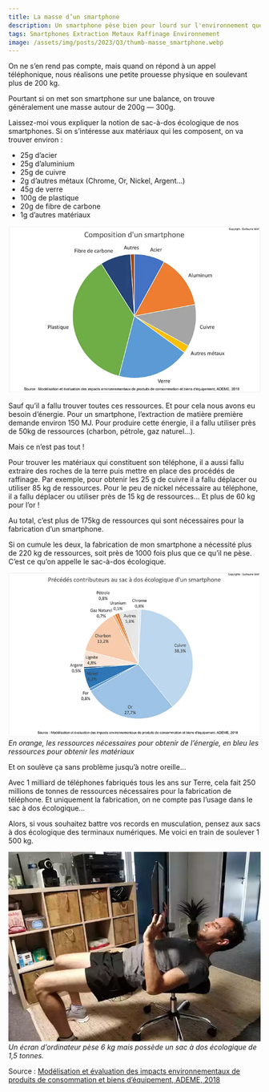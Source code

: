 ```yaml
---
title: La masse d’un smartphone
description: Un smartphone pèse bien pour lourd sur l'environnement que dans votre main.
tags: Smartphones Extraction Metaux Raffinage Environnement
image: /assets/img/posts/2023/Q3/thumb-masse_smartphone.webp
---
```


On ne s’en rend pas compte, mais quand on répond à un appel téléphonique, nous réalisons une petite prouesse physique en soulevant plus de 200 kg.

Pourtant si on met son smartphone sur une balance, on trouve généralement une masse autour de 200g — 300g.

Laissez-moi vous expliquer la notion de sac-à-dos écologique de nos smartphones. Si on s’intéresse aux matériaux qui les composent, on va trouver environ :
- 25g d’acier
- 25g d’aluminium
- 25g de cuivre
- 2g d’autres métaux (Chrome, Or, Nickel, Argent…)
- 45g de verre
- 100g de plastique
- 20g de fibre de carbone
- 1g d’autres matériaux

![Graphique présentant les statistiques mentionnées plus haut](/assets/img/posts/2023/Q3/composition_smartpone.webp)


Sauf qu’il a fallu trouver toutes ces ressources. Et pour cela nous avons eu besoin d’énergie. Pour un smartphone, l’extraction de matière première demande environ 150 MJ. Pour produire cette énergie, il a fallu utiliser près de 50kg de ressources (charbon, pétrole, gaz naturel…).

Mais ce n’est pas tout !

Pour trouver les matériaux qui constituent son téléphone, il a aussi fallu extraire des roches de la terre puis mettre en place des procédés de raffinage. Par exemple, pour obtenir les 25 g de cuivre il a fallu déplacer ou utiliser 85 kg de ressources. Pour le peu de nickel nécessaire au téléphone, il a fallu déplacer ou utiliser près de 15 kg de ressources… Et plus de 60 kg pour l’or !

Au total, c’est plus de 175kg de ressources qui sont nécessaires pour la fabrication d’un smartphone.

Si on cumule les deux, la fabrication de mon smartphone a nécessité plus de 220 kg de ressources, soit près de 1000 fois plus que ce qu’il ne pèse. C’est ce qu’on appelle le sac-à-dos écologique.

![Graphique représentant la répartition des procédés contributeur au sac à dos écologique d’un smartphone](/assets/img/posts/2023/Q3/contribution_sac_a_dos_smartphone.webp)
*En orange, les ressources nécessaires pour obtenir de l’énergie, en bleu les ressources pour obtenir les matériaux*

Et on soulève ça sans problème jusqu’à notre oreille…

Avec 1 milliard de téléphones fabriqués tous les ans sur Terre, cela fait 250 millions de tonnes de ressources nécessaires pour la fabrication de téléphone. Et uniquement la fabrication, on ne compte pas l’usage dans le sac à dos écologique…

Alors, si vous souhaitez battre vos records en musculation, pensez aux sacs à dos écologique des terminaux numériques. Me voici en train de soulever 1 500 kg.

![Une personne en tenue de sport qui soulève un écran d’ordinateur.](/assets/img/posts/2023/Q3/souleve_ecran.webp)
*Un écran d’ordinateur pèse 6 kg mais possède un sac à dos écologique de 1,5 tonnes.*

Source : [Modélisation et évaluation des impacts environnementaux de produits de consommation et biens d’équipement, ADEME, 2018](https://librairie.ademe.fr/consommer-autrement/1189-modelisation-et-evaluation-des-impacts-environnementaux-de-produits-de-consommation-et-biens-d-equipement.html)
